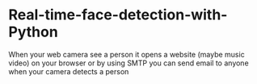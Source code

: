# Real-time-face-detection-with-Python
When your web camera see a person it opens a website (maybe music video) on your browser or by using SMTP you can send email to anyone when your camera detects a person
